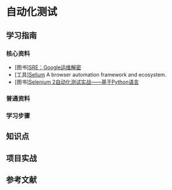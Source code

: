 # 自动化测试

## 学习指南

### 核心资料

* [图书][SRE：Google运维解密](http://product.dangdang.com/24032293.html)
* [工具][Selium](https://www.seleniumhq.org)  A browser automation framework and ecosystem.
* [图书][Selenium 2自动化测试实战——基于Python语言](http://product.dangdang.com/23851258.html)

### 普通资料

### 学习步骤

## 知识点

## 项目实战

## 参考文献

